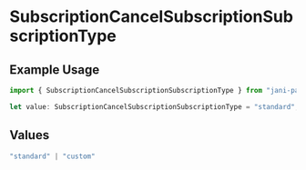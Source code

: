 # SubscriptionCancelSubscriptionSubscriptionType

## Example Usage

```typescript
import { SubscriptionCancelSubscriptionSubscriptionType } from "jani-payments/models/operations";

let value: SubscriptionCancelSubscriptionSubscriptionType = "standard";
```

## Values

```typescript
"standard" | "custom"
```
